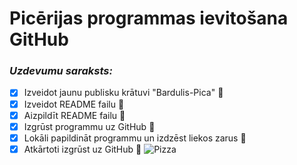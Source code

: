 # Picērijas programmas ievitošana GitHub
### *Uzdevumu saraksts:*
- [x] Izveidot jaunu publisku krātuvi "Bardulis-Pica" :pizza:
- [x] Izveidot README failu :pizza:
- [x] Aizpildīt README failu :pizza:
- [x] Izgrūst programmu uz GitHub :pizza:
- [x] Lokāli papildināt programmu un izdzēst liekos zarus :pizza:
- [x] Atkārtoti izgrūst uz GitHub :pizza:
![Pizza](https://prod-wolt-venue-images-cdn.wolt.com/5ebe78cc943aacd054b1d451/8ae7d7d6-a3e5-11ea-8341-0a5864775f0f_ph_overhead_1010x544px.jpg)
